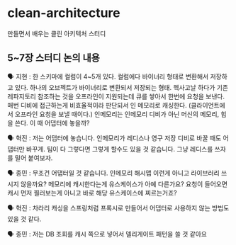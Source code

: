 # clean-architecture
만들면서 배우는 클린 아키텍처 스터디

## 5~7장 스터디 논의 내용
🗣 지현 : 한 스키마에 컬럼이 4~5개 있다. 컬럼에다 바이너리 형태로 변환해서 저장하고 있다. 하나의 오브젝트가 바이너리로 변환되서 저장되는 형태. 헥사고날 하다가 기존 레파지토리 참조하는 것을 오프라인이 지원되는데 큐를 쌓아서 한번에 요청을 보낸다. 매번 디비에 접근하는게 비효율적이라 판단되서 인 메모리로 캐싱한다. (클라이언트에서 오프라인 요청을 보낼 때이다.) 인메모리는 인메모리 디비가 아닌 머신의 메모리, 힙을 쓴다. 이 때 어댑터에 놓을까?

🗣 혁진 : 저는 어댑터에 놓습니다. 인메모리가 레디스나 영구 저장 디비로 바꿀 때도 어댑터만 바꾸게. 팀이 다 그렇다면 그렇게 할수도 있을 것 같습니다. 그냥 레디스를 쓰자를 밀어 붙여보자.

🗣 종민 : 무조건 어댑터일 것 같습니다. 인메모리 해시맵 이런게 아니고 라이브러리 쓰시지 않을까요? 메모리에 캐시한다는게 유스케이스가 아예 다른가요? 요청이 들어오면 캐시 먼저 찔러보는게 아니고 바로 해당 유스케이스에 찌르는거죠?

🗣 혁진 : 차라리 캐싱을 스프링처럼 프록시로 만들어서 어댑터로 사용하지 않는 방법도 있을 것 같다.

🗣 종민 : 저는 DB 조회를 캐시 쪽으로 넣어서 델리게이트 패턴을 쓸 것 같아요



